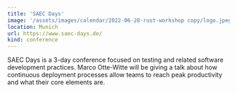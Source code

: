```yaml
---
title: 'SAEC Days'
image: '/assets/images/calendar/2022-06-28-rust-workshop copy/logo.jpeg'
location: Munich
url: https://www.saec-days.de/
kind: conference
---
```


SAEC Days is a 3-day conference focused on testing and related software
development practices. Marco Otte-Witte will be giving a talk about how
continuous deployment processes allow teams to reach peak productivity and what
their core elements are.
